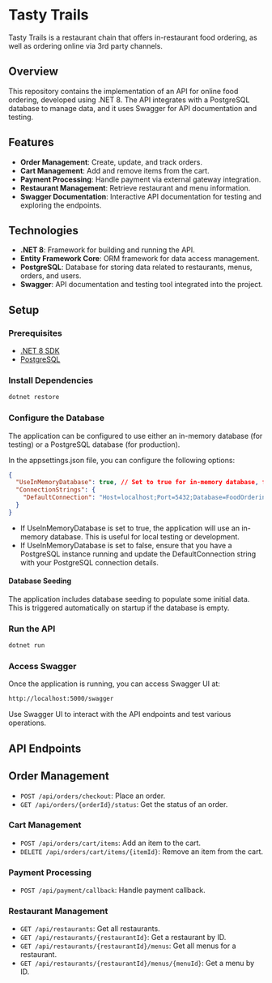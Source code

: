 # Tasty Trails
Tasty Trails is a restaurant chain that offers in-restaurant food ordering, as well as ordering online via 3rd party channels.

## Overview

This repository contains the implementation of an API for online food ordering, developed using .NET 8. The API integrates with a PostgreSQL database to manage data, and it uses Swagger for API documentation and testing.

## Features

- **Order Management**: Create, update, and track orders.
- **Cart Management**: Add and remove items from the cart.
- **Payment Processing**: Handle payment via external gateway integration.
- **Restaurant Management**: Retrieve restaurant and menu information.
- **Swagger Documentation**: Interactive API documentation for testing and exploring the endpoints.

## Technologies

- **.NET 8**: Framework for building and running the API.
- **Entity Framework Core**: ORM framework for data access management.
- **PostgreSQL**: Database for storing data related to restaurants, menus, orders, and users.
- **Swagger**: API documentation and testing tool integrated into the project.

## Setup

### Prerequisites

- [.NET 8 SDK](https://dotnet.microsoft.com/download/dotnet/8.0)
- [PostgreSQL](https://www.postgresql.org/download/)

### Install Dependencies
```bash
dotnet restore
```

### Configure the Database
The application can be configured to use either an in-memory database (for testing) or a PostgreSQL database (for production).

In the appsettings.json file, you can configure the following options:

```json
{
  "UseInMemoryDatabase": true, // Set to true for in-memory database, false for PostgreSQL
  "ConnectionStrings": {
    "DefaultConnection": "Host=localhost;Port=5432;Database=FoodOrderingDb;Username=youruser;Password=yourpassword"
  }
}
```

- If UseInMemoryDatabase is set to true, the application will use an in-memory database. This is useful for local testing or development.
- If UseInMemoryDatabase is set to false, ensure that you have a PostgreSQL instance running and update the DefaultConnection string with your PostgreSQL connection details.

#### Database Seeding

The application includes database seeding to populate some initial data. This is triggered automatically on startup if the database is empty.

### Run the API

```bash
dotnet run
```

### Access Swagger
Once the application is running, you can access Swagger UI at:

```bash
http://localhost:5000/swagger
```
Use Swagger UI to interact with the API endpoints and test various operations.

## API Endpoints
## Order Management
- `POST /api/orders/checkout`: Place an order.
- `GET /api/orders/{orderId}/status`: Get the status of an order.
### Cart Management
- `POST /api/orders/cart/items`: Add an item to the cart.
- `DELETE /api/orders/cart/items/{itemId}`: Remove an item from the cart.
### Payment Processing
- `POST /api/payment/callback`: Handle payment callback.
### Restaurant Management
- `GET /api/restaurants`: Get all restaurants.
- `GET /api/restaurants/{restaurantId}`: Get a restaurant by ID.
- `GET /api/restaurants/{restaurantId}/menus`: Get all menus for a restaurant.
- `GET /api/restaurants/{restaurantId}/menus/{menuId}`: Get a menu by ID.